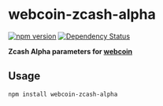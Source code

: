 # webcoin-zcash-alpha

[![npm version](https://img.shields.io/npm/v/webcoin-zcash-alpha.svg)](https://www.npmjs.com/package/webcoin-zcash-alpha)
[![Dependency Status](https://david-dm.org/mappum/webcoin-zcash-alpha.svg)](https://david-dm.org/mappum/webcoin-zcash-alpha)

**Zcash Alpha parameters for [webcoin](https://github.com/mappum/webcoin)**

## Usage

`npm install webcoin-zcash-alpha`
